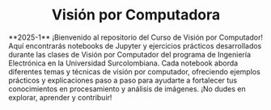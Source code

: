 <a name="top"></a>
<h1 align="center">Visión por Computadora</h1>
**2025-1**
¡Bienvenido al repositorio del Curso de Visión por Computador! Aquí encontrarás notebooks de Jupyter y ejercicios prácticos desarrollados durante las clases de Visión por Computador del programa de Ingeniería Electrónica en la Universidad Surcolombiana. Cada notebook aborda diferentes temas y técnicas de visión por computador, ofreciendo ejemplos prácticos y explicaciones paso a paso para ayudarte a fortalecer tus conocimientos en procesamiento y análisis de imágenes. ¡No dudes en explorar, aprender y contribuir!
<div  align="center">
